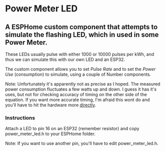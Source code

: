 # Power Meter LED #

## A ESPHome custom component that attempts to simulate the flashing LED, which in used in some Power Meter. ##

These LEDs usually pulse with either 1000 or 10000 pulses per kWh, and thus we can simulate this with our own LED and an ESP32.

The custom component allows you to set *Pulse Rate* and to set the *Power Use* (consumption) to simulate, using a couple of Number components.

Note: Unfortunately it's apparently not as precise as I hoped. The measured power consumption fluctuates a few watts up and down. I guess it has it's uses, but not for checking accuracy of timing on the other side of the equation. If you want more accurate timing, I'm afraid this wont do and you'll have to hit the hardware more [directly](https://github.com/zenzay/arduino-projects/tree/main/power-meter-pulse-led).

### Instructions ###

Attach a LED to pin 16 on an ESP32 (remember resistor) and copy power_meter_led.h to your ESPHome folder.

Note: If you want to use another pin, you'll have to edit power_meter_led.h.
